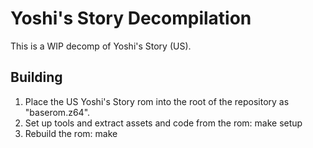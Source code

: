 # Yoshi's Story Decompilation

This is a WIP decomp of Yoshi's Story (US).

## Building

1. Place the US Yoshi's Story rom into the root of the repository as "baserom.z64".
2. Set up tools and extract assets and code from the rom: make setup
3. Rebuild the rom: make